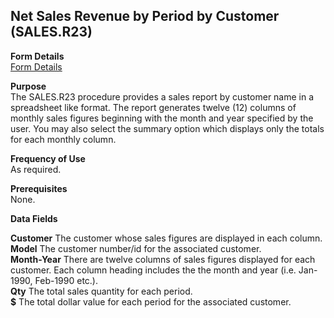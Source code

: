 ##  Net Sales Revenue by Period by Customer (SALES.R23)

<PageHeader />

**Form Details**  
[ Form Details ](SALES-R23-1/README.md)   

**Purpose**  
The SALES.R23 procedure provides a sales report by customer name in a
spreadsheet like format. The report generates twelve (12) columns of monthly
sales figures beginning with the month and year specified by the user. You may
also select the summary option which displays only the totals for each monthly
column.

**Frequency of Use**  
As required.

**Prerequisites**  
None.

**Data Fields**

**Customer** The customer whose sales figures are displayed in each column.  
**Model** The customer number/id for the associated customer.  
**Month-Year** There are twelve columns of sales figures displayed for each
customer. Each column heading includes the the month and year (i.e. Jan-1990,
Feb-1990 etc.).  
**Qty** The total sales quantity for each period.  
**$** The total dollar value for each period for the associated customer.  
  
<badge text= "Version 8.10.57" vertical="middle" />

<PageFooter />